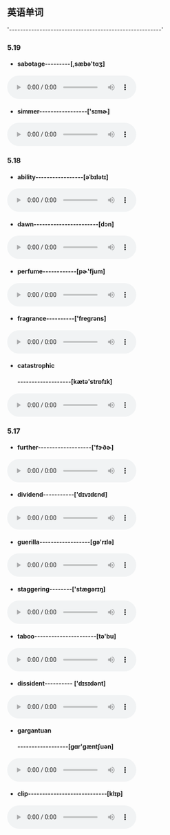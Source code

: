## 英语单词

'-------------------------------------------------------'

### 5.19

- #### sabotage---------[,sæbə'tɑʒ]

<audio controls src="http://dict.youdao.com/dictvoice?audio=sabotage&type=2"></audio>

- #### simmer-----------------['sɪmɚ]

<audio controls src="http://dict.youdao.com/dictvoice?audio=simmer&type=2"></audio>





### 5.18

- #### ability-----------------[əˈbɪlətɪ]
<audio controls src="http://dict.youdao.com/dictvoice?audio=ability&type=2"></audio>

- #### dawn-----------------------[dɔn] 
<audio controls src="http://dict.youdao.com/dictvoice?audio=dawn&type=2"></audio>

- #### perfume------------[pɚ'fjum]
<audio controls src="http://dict.youdao.com/dictvoice?audio=perfume&type=2"></audio>

- #### fragrance----------['fregrəns]
<audio controls src="http://dict.youdao.com/dictvoice?audio=fragrance&type=2"></audio>

- #### catastrophic

  #### -------------------[kætə'strɒfɪk]
<audio controls src="http://dict.youdao.com/dictvoice?audio=catastrophic&type=2"></audio>




### 5.17		

- #### further-------------------['fɝðɚ]	
<audio controls src="http://dict.youdao.com/dictvoice?audio=further&type=2"></audio>
- #### dividend-----------['dɪvɪdɛnd]
<audio controls src="http://dict.youdao.com/dictvoice?audio=dividend&type=2"></audio>
- #### guerilla------------------[ɡə'rɪlə]
<audio controls src="http://dict.youdao.com/dictvoice?audio=guerilla&type=2"></audio>
- #### staggering--------['stæɡərɪŋ]
<audio controls src="http://dict.youdao.com/dictvoice?audio=staggering&type=2"></audio>
- #### taboo----------------------[tə'bu]
<audio controls src="http://dict.youdao.com/dictvoice?audio=taboo&type=2"></audio>
- #### dissident---------- ['dɪsɪdənt] 
<audio controls src="http://dict.youdao.com/dictvoice?audio=dissident&type=2"></audio>
- #### gargantuan

  #### ------------------[ɡɑr'ɡæntʃuən]

<audio controls src="http://dict.youdao.com/dictvoice?audio=gargantuan&type=2"></audio>
- #### clip----------------------------[klɪp]
<audio controls src="http://dict.youdao.com/dictvoice?audio=clip&type=2"></audio>










